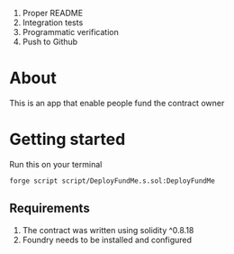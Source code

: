 1. Proper README
2. Integration tests
3. Programmatic verification
4. Push to Github

# About
This is an app that enable people fund the contract owner

# Getting started
Run this on your terminal
```foundry
forge script script/DeployFundMe.s.sol:DeployFundMe
```

## Requirements
1. The contract was written using solidity ^0.8.18
2. Foundry needs to be installed and configured

